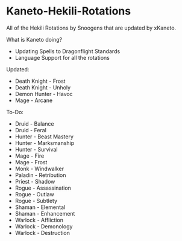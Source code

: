 # Kaneto-Hekili-Rotations
All of the Hekili Rotations by Snoogens that are updated by xKaneto.

What is Kaneto doing?
- Updating Spells to Dragonflight Standards
- Language Support for all the rotations

Updated:
- Death Knight - Frost
- Death Knight - Unholy
- Demon Hunter - Havoc
- Mage - Arcane

To-Do:
- Druid - Balance
- Druid - Feral
- Hunter - Beast Mastery
- Hunter - Marksmanship
- Hunter - Survival
- Mage - Fire
- Mage - Frost
- Monk - Windwalker
- Paladin - Retribution
- Priest - Shadow
- Rogue - Assassination
- Rogue - Outlaw
- Rogue - Subtlety
- Shaman - Elemental
- Shaman - Enhancement
- Warlock - Affliction
- Warlock - Demonology
- Warlock - Destruction
